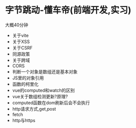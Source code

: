 # 字节跳动-懂车帝(前端开发,实习)

大概40分钟

- 关于vite
- 关于XSS
- 关于CSRF
- 同源政策
- 关于跨域
- CORS
- 判断一个对象是数组还是基本对象
- JS里的对象引用
- 函数的柯里化
- vue的computed和watch的区别
- vue关于数组检测更新?原理?
- computed函数在dom刷新后会不会执行
- http请求方式,get,post
- fetch
- http与https
